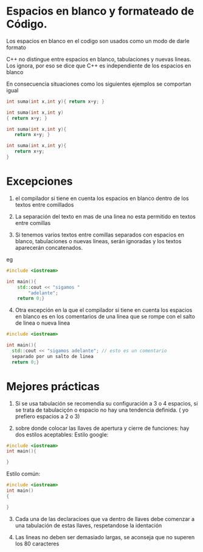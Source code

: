  Espacios en blanco y formateado de Código.
 ===

 Los espacios en blanco en el codigo son usados como un modo de darle formato

 C++ no distingue entre espacios en blanco, tabulaciones y nuevas lineas. Los
 ignora, por eso se dice que C++ es independiente de los espacios en blanco

 En consecuencia situaciones como los siguientes ejemplos se comportan igual
 ```c++
int suma(int x,int y){ return x+y; }

int suma(int x,int y)
{ return x+y; }

int suma(int x,int y){
    return x+y; }

int suma(int x,int y){
    return x+y; 
}

 ```

 Excepciones
 ===
1) el compilador si tiene en cuenta los espacios en blanco dentro de los textos
entre comillados

2) La separación del texto en mas de una linea no esta permitido en textos
entre comillas

3) Si tenemos varios textos entre comillas separados con espacios en blanco,
tabulaciones o nuevas lineas, serán ignoradas y los textos aparecerán
concatenados.

eg
```c++
#include <iostream>

int main(){
    std::cout << "sigamos "
        "adelante";
    return 0;}

```

4) Otra excepción en la que el compilador si tiene en cuenta los espacios en
blanco es en los comentarios de una linea que se rompe con el salto de linea o
nueva linea


```c++
#include <iostream>

int main(){
  std::cout << "sigamos adelante"; // esto es un comentario
  separado por un salto de linea
  return 0;}

```

Mejores prácticas
===
1) Si se usa tabulación se recomendia su configuración a 3 o 4 espacios, si se
trata de tabulaciçón o espacio no hay una tendencia definida. ( yo prefiero
espacios a 2 o 3)

2) sobre donde colocar las llaves de apertura y cierre de funciones:
hay dos estilos aceptables:
Estilo google:
```c++
#include <iostream>
int main(){

}

```

Estilo común:
```c++
#include <iostream>
int main()
{

}
```

3) Cada una de las declaracioes que va dentro de llaves debe comenzar a una
tabulación de estas llaves, respetandose la identación

4) Las lineas no deben ser demasiado largas, se aconseja que no superen los 80
caracteres

